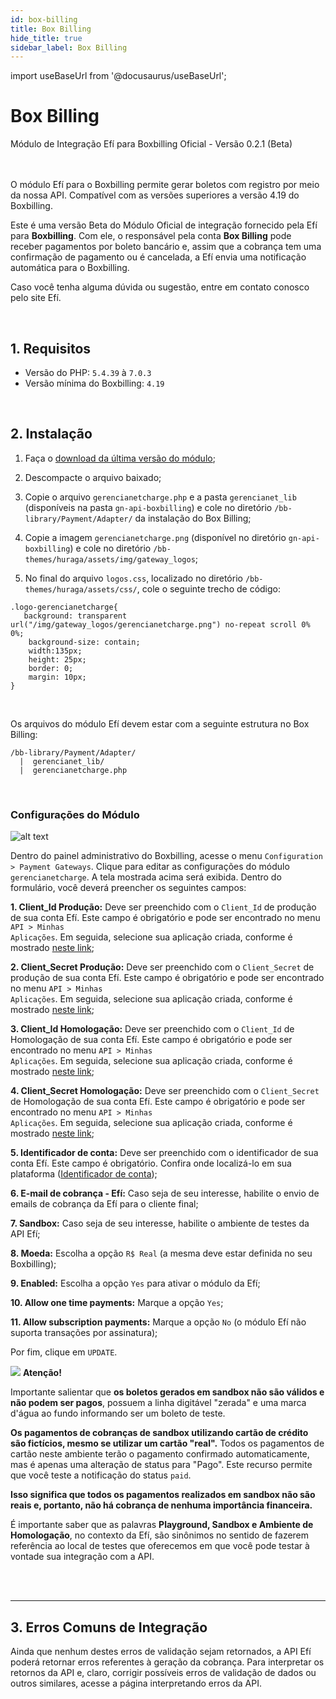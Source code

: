 ```yaml
---
id: box-billing
title: Box Billing
hide_title: true
sidebar_label: Box Billing
---
```


import useBaseUrl from '@docusaurus/useBaseUrl';

<h1 className="titulo">Box Billing</h1>
<div className="conteudo">

<div className="subtitulo">
Módulo de Integração Efí para Boxbilling Oficial - Versão 0.2.1 (Beta)
</div>

<br/>
<br/>

O módulo Efí para o Boxbilling permite gerar boletos com registro por meio da nossa API. Compatível com as versões superiores a versão 4.19 do Boxbilling.

Este é uma versão Beta do Módulo Oficial de integração fornecido pela Efí para **Boxbilling**. Com ele, o responsável pela conta **Box Billing** pode receber pagamentos por boleto bancário e, assim que a cobrança tem uma confirmação de pagamento ou é cancelada, a Efí envia uma notificação automática para o Boxbilling.

Caso você tenha alguma dúvida ou sugestão, entre em contato conosco pelo site Efí.

<br/>

## 1. Requisitos

* Versão do PHP: ``5.4.39`` à ``7.0.3``
* Versão mínima do Boxbilling: ``4.19``

<br/>

## 2. Instalação

1. Faça o <a href="https://codeload.github.com/gerencianet/gn-api-boxbilling/zip/master" target="_blank" title="Efetuar Download">download da última versão do módulo</a>;

2. Descompacte o arquivo baixado;

3. Copie o arquivo <code>gerencianetcharge.php</code> e a pasta <code>gerencianet_lib</code> (disponíveis na pasta <code>gn-api-boxbilling</code>) e cole no diretório <code>/bb-library/Payment/Adapter/</code> da instalação do Box Billing;

4. Copie a imagem <code>gerencianetcharge.png</code> (disponível no diretório <code>gn-api-boxbilling</code>) e cole no diretório <code>/bb-themes/huraga/assets/img/gateway_logos</code>;

5. No final do arquivo <code>logos.css</code>, localizado no diretório <code>/bb-themes/huraga/assets/css/</code>, cole o seguinte trecho de código:

```
.logo-gerencianetcharge{
   background: transparent url("/img/gateway_logos/gerencianetcharge.png") no-repeat scroll 0% 0%;
    background-size: contain;
    width:135px;
    height: 25px;
    border: 0;
    margin: 10px;
}
```

<br/>

Os arquivos do módulo Efí devem estar com a seguinte estrutura no Box Billing:

```
/bb-library/Payment/Adapter/
  |  gerencianet_lib/
  |  gerencianetcharge.php
```

<br/>

### Configurações do Módulo

![alt text](/img/boxbilling.png 'Box Billing configuração')

Dentro do painel administrativo do Boxbilling, acesse o menu <code>Configuration > Payment Gateways</code>. Clique para editar as configurações do módulo <code>gerencianetcharge</code>. A tela mostrada acima será exibida. Dentro do formulário, você deverá preencher os seguintes campos:

**1. Client_Id Produção:** Deve ser preenchido com o <code>Client_Id</code> de produção de sua conta Efí. Este campo é obrigatório e pode ser encontrado no menu <code>API > Minhas Aplicações</code>. Em seguida, selecione sua aplicação criada, conforme é mostrado <a href="https://s3.amazonaws.com/gerencianet-pub-prod-1/printscreen/2020/07/30/matheus.rodrigues/001a47-b9e519bf-b76d-4178-b564-eb8d4981b203.png" target="_blank">neste link</a>;

**2. Client_Secret Produção:** Deve ser preenchido com o <code>Client_Secret</code> de produção de sua conta Efí. Este campo é obrigatório e pode ser encontrado no menu <code>API > Minhas Aplicações</code>. Em seguida, selecione sua aplicação criada, conforme é mostrado <a href="https://s3.amazonaws.com/gerencianet-pub-prod-1/printscreen/2020/07/30/matheus.rodrigues/a803ce-592ac502-6ead-44c4-bd75-fce1c1ed8637.png" target="_blank">neste link</a>;

**3. Client_Id Homologação:** Deve ser preenchido com o <code>Client_Id</code> de Homologação de sua conta Efí. Este campo é obrigatório e pode ser encontrado no menu <code>API > Minhas Aplicações</code>. Em seguida, selecione sua aplicação criada, conforme é mostrado <a href="https://s3.amazonaws.com/gerencianet-pub-prod-1/printscreen/2020/07/30/matheus.rodrigues/622255-9e257a75-4884-4e73-89f5-d7ec7b1f5b4c.png" target="_blank">neste link</a>;

**4. Client_Secret Homologação:** Deve ser preenchido com o <code>Client_Secret</code> de Homologação de sua conta Efí. Este campo é obrigatório e pode ser encontrado no menu <code>API > Minhas Aplicações</code>. Em seguida, selecione sua aplicação criada, conforme é mostrado <a href="https://s3.amazonaws.com/gerencianet-pub-prod-1/printscreen/2020/07/30/matheus.rodrigues/680331-39fadf5b-6807-4ffa-a433-b2f656060984.png" target="_blank">neste link</a>;

**5. Identificador de conta:** Deve ser preenchido com o identificador de sua conta Efí. Este campo é obrigatório. Confira onde localizá-lo em sua plataforma (<a href="/img/identificador.png" target="_blank">Identificador de conta</a>);

**6. E-mail de cobrança - Efí:** Caso seja de seu interesse, habilite o envio de emails de cobrança da Efí para o cliente final;

**7. Sandbox:** Caso seja de seu interesse, habilite o ambiente de testes da API Efí;

**8. Moeda:** Escolha a opção <code>R$ Real</code> (a mesma deve estar definida no seu Boxbilling);

**9. Enabled:** Escolha a opção <code>Yes</code> para ativar o módulo da Efí;

**10. Allow one time payments:** Marque a opção <code>Yes</code>;

**11. Allow subscription payments:** Marque a opção <code>No</code> (o módulo Efí não suporta transações por assinatura);

Por fim, clique em <code>UPDATE</code>.

<div className="admonition admonition_caution">
<div>
    <img src="/img/exclamation-triangle-orange.svg"/> <b>Atenção!</b>
</div>

Importante salientar que **os boletos gerados em sandbox não são válidos e não podem ser pagos**, possuem a linha digitável "zerada" e uma marca d'água ao fundo informando ser um boleto de teste.

**Os pagamentos de cobranças de sandbox utilizando cartão de crédito são fictícios, mesmo se utilizar um cartão "real".** Todos os pagamentos de cartão neste ambiente terão o pagamento confirmado automaticamente, mas é apenas uma alteração de status para "Pago". Este recurso permite que você teste a notificação do status <code>paid</code>.

**Isso significa que todos os pagamentos realizados em sandbox não são reais e, portanto, não há cobrança de nenhuma importância financeira.** 

É importante saber que as palavras **Playground, Sandbox e Ambiente de Homologação**, no contexto da Efí, são sinônimos no sentido de fazerem referência ao local de testes que oferecemos em que você pode testar à vontade sua integração com a API.
</div>
<br/>



<br/>

---

## 3. Erros Comuns de Integração

Ainda que nenhum destes erros de validação sejam retornados, a API Efí poderá retornar erros referentes à geração da cobrança. Para interpretar os retornos da API e, claro, corrigir possíveis erros de validação de dados ou outros similares, acesse a página interpretando erros da API.

</div>